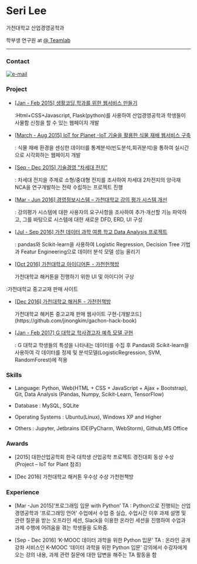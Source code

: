 # Seri Lee
가천대학교 산업경영공학과

학부생 연구원 at [@ Teamlab](https://github.com/TeamLab)

* * * 

### Contact 
[![e-mail](https://img.shields.io/badge/email-asdd565seri@gmail.com-blue.svg)](mailto:asdd565seri@gmail.com)

### Project

- [[Jan - Feb 2015] 생활코딩,학과를 위한 웹서비스 만들기](https://github.com/seri4511/Typica)
	<p>:Html+CSS+Javascript, Flask(python)를 사용하여 산업경영공학과 학생들이 사물함 신청을 할 수 있는 웹페이지 개발</p>


- [[March - Aug 2015] IoT for Planet -IoT 기술을 활용한 식물 재배 웹서비스 구축](http://www.slideshare.net/secret/pulCZZH1wFk2uJ)
	<p> : 식물 재배 환경을 센싱한 데이터를 통계분석(빈도분석,회귀분석)을 통하여 실시간으로 시각화하는 웹페이지 개발 </p>

- [[Sep - Dec 2015] 기술경영 "차세대 전지”](http://www.slideshare.net/SeriLee7/2015-02-72175229)
	<p>: 차세대 전지을 주제로 소형/중대형 전지를 조사하여  차세대 2차전지의 양극재 NCA을 연구개발하는 전략 수립하는 프로젝트 진행
</p>

- [[Mar - Jun 2016] 경영정보시스템 – 가천대학교 강의 평가 시스템 개선](http://www.slideshare.net/SeriLee7/2016-01-72175935)
	<p>: 강의평가 시스템에 대한 사용자의 요구사항을 조사하여 추가·개선할 기능 파악하고, 그를 바탕으로 시스템에 대한 새로운 DFD, ERD, UI 구성
    </p>
- [[Jul - Sep 2016] 가천 데이터 과학 여름 학교 Data Analysis 프로젝트](https://github.com/seriLucute/data_summer_school_labs/tree/master/individual/seri)
	<p>: pandas와 Scikit-learn을 사용하여 Logistic Regression, Decision Tree 기법과 Featur Engineering으로 데이터 분석 모델 성능 올리기</p>
    
- [[Oct 2016] 가천대학교 아이디어톤 - 가천헌책방](http://www.slideshare.net/secret/AuFu1ggriNiAU2)
	<p>가천대학교 해커톤을 진행하기 위한 UI 및 아이디어 구상
:가천대학교 중고교재 판매 사이트 </p>
- [[Dec 2016] 가천대학교 해커톤 - 가천헌책방](http://www.slideshare.net/secret/4XMFsQ1OECWAat)
	<p>가천대학교 해커톤 중고교재 판매 웹사이트 구현-[개발코드](https://github.com/jinongkim/gachon-hack-book)</p>
- [[Jan - Feb 2017] G 대학교 학사경고자 예측 모델 구현](https://github.com/seriLucute/gachon-warnning)
	<p>: G 대학교 학생들의 특성을 나타내는 데이터를 수집 후 Pandas와 Scikit-learn을 사용하여 각 데이터를 정제 및 분석모델(LogisticRegression, SVM, RandomForest)에 적용  </p>



### Skills

- Language: Python, Web(HTML +  CSS + JavaScript + Ajax + Bootstrap), Git, Data Analysis (Pandas, Numpy, Scikit-Learn, TensorFlow)

-  Database : MySQL, SQLite

- Operating Systems : Ubuntu(Linux), Windows XP and Higher

- Others : Jupyter, Jetbrains IDE(PyCharm, WebStorm), Github,MS Office


### Awards

- [2015] 대한산업공학회 한국 대학생 산업공학 프로젝트 경진대회 동상 수상 (Project – IoT for Plant 참조)

- [Dec 2016]  가천대학교 해커톤 우수상 수상 가천헌책방

### Experience

- [Mar -Jun 2015]‘프로그래밍 입문 with Python’ TA
	: Python으로 진행되는 산업경영공학과 ‘프로그래밍 언어’ 수업에서 수업 중 실습, 수업시간 이후 과제 설명 및 관련 질문을 받는 오프라인 세션, Slack을 이용한 온라인 세션을 진행하여 수업과 과제 수행에 어려움을 겪는 학생들을 도와줌.
    
- [Sep - Dec 2016] ‘K-MOOC 데이터 과학을 위한 Python 입문’ TA
	: 온라인 공개강좌 서비스인 K-MOOC ‘데이터 과학을 위한 Python 입문’ 강의에서 수강자에게 오는 강의 내용, 과제 관련 질문에 대한 답변을 해주는 TA 활동을 함

